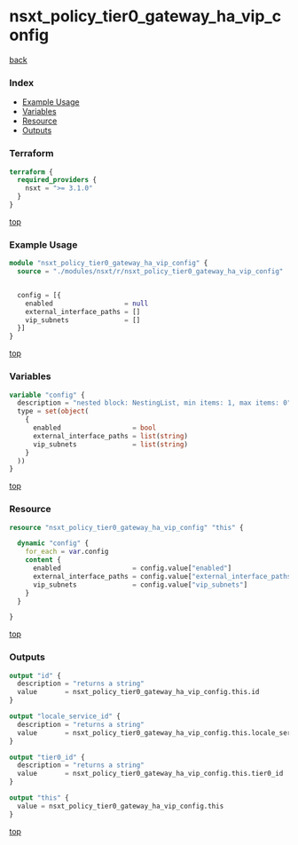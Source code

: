# nsxt_policy_tier0_gateway_ha_vip_config

[back](../nsxt.md)

### Index

- [Example Usage](#example-usage)
- [Variables](#variables)
- [Resource](#resource)
- [Outputs](#outputs)

### Terraform

```terraform
terraform {
  required_providers {
    nsxt = ">= 3.1.0"
  }
}
```

[top](#index)

### Example Usage

```terraform
module "nsxt_policy_tier0_gateway_ha_vip_config" {
  source = "./modules/nsxt/r/nsxt_policy_tier0_gateway_ha_vip_config"


  config = [{
    enabled                  = null
    external_interface_paths = []
    vip_subnets              = []
  }]
}
```

[top](#index)

### Variables

```terraform
variable "config" {
  description = "nested block: NestingList, min items: 1, max items: 0"
  type = set(object(
    {
      enabled                  = bool
      external_interface_paths = list(string)
      vip_subnets              = list(string)
    }
  ))
}
```

[top](#index)

### Resource

```terraform
resource "nsxt_policy_tier0_gateway_ha_vip_config" "this" {

  dynamic "config" {
    for_each = var.config
    content {
      enabled                  = config.value["enabled"]
      external_interface_paths = config.value["external_interface_paths"]
      vip_subnets              = config.value["vip_subnets"]
    }
  }

}
```

[top](#index)

### Outputs

```terraform
output "id" {
  description = "returns a string"
  value       = nsxt_policy_tier0_gateway_ha_vip_config.this.id
}

output "locale_service_id" {
  description = "returns a string"
  value       = nsxt_policy_tier0_gateway_ha_vip_config.this.locale_service_id
}

output "tier0_id" {
  description = "returns a string"
  value       = nsxt_policy_tier0_gateway_ha_vip_config.this.tier0_id
}

output "this" {
  value = nsxt_policy_tier0_gateway_ha_vip_config.this
}
```

[top](#index)